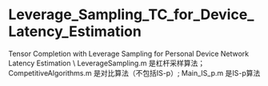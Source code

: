 # Leverage_Sampling_TC_for_Device_Latency_Estimation
Tensor Completion with Leverage Sampling for Personal Device Network Latency Estimation
\\
LeverageSampling.m  是杠杆采样算法；
CompetitiveAlgorithms.m  是对比算法（不包括IS-p）;
Main_IS_p.m 是IS-p算法

